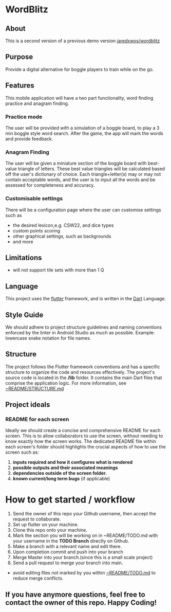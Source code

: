 # WordBlitz

## About 
This is a second version of a previous demo version [jaredxwos/wordblitz](https://github.com/JaredXwos/WordBlitz)

## Purpose
Provide a digital alternative for boggle players to train while on the go.

## Features
This mobile application will have a two part functionality, word finding practice and anagram finding.

### Practice mode
The user will be provided with a simulation of a boggle board, to play a 3 min boggle style word search.
After the game, the app will mark the words and provide feedback.

### Anagram Finding
The user will be given a miniature section of the boggle board with best-value triangle of letters.
These best value triangles will be calculated based off the user's dictionary of choice.
Each triangle+letter(s) may or may not contain acceptable words, and the user is to input all the words and be assessed for completeness and accuracy.

### Customisable settings
There will be a configuration page where the user can customise settings such as
- the desired lexicon,e.g. CSW22, and dice types
- custom points scoring
- other graphical settings, such as backgrounds
- and more

## Limitations
- will not support tile sets with more than 1 Q

## Language
This project uses the [flutter](https://flutter.dev/) framework, and is written in the [Dart](https://dart.dev/) Language.

## Style Guide
We should adhere to project structure guidelines and naming conventions enforced by the linter in Android Studio as much as possible.
Example: lowercase snake notation for file names.

## Structure
The project follows the Flutter framework conventions and has a specific structure to organize the code and resources effectively.
The project's source code is located in the **/lib** folder. It contains the main Dart files that comprise the application logic.
For more information, see [~README/STRUCTURE.md](https://github.com/brofegroy/WordBlitz/blob/master/~README/STRUCTURE.md#structure)

## Project ideals

### README for each screen
Ideally we should create a concise and comprehensive README for each screen.
This is to allow collaborators to use the screen, without needing to know exactly how the screen works.
The dedicated README file within each screen's folder should highlights the crucial aspects of how to use the screen such as:
1. **inputs required and how it configures what is rendered**
2. **possible outputs and their associated meanings**
3. **dependencies outside of the screen folder**.
4. **known current/long term bugs** (if applicable)

# How to get started / workflow
1. Send the owner of this repo your Github username, then accept the request to collaborate.
2. Set up flutter on your machine.
3. Clone this repo onto your machine.
4. Mark the section you will be working on in ~README/TODO.md with your username in the **TODO Branch** directly on Github.
5. Make a branch with a relevant name and edit there.
6. Upon completion commit and push into your branch
7. Merge Master into your branch.(since this is a small scale project)
8. Send a pull request to merge your branch into main.

- avoid editing files not marked by you within [~README/TODO.md](https://github.com/brofegroy/WordBlitz/blob/TODO//TODO.md#currently-editing) to reduce merge conflicts.

## If you have anymore questions, feel free to contact the owner of this repo. Happy Coding!
